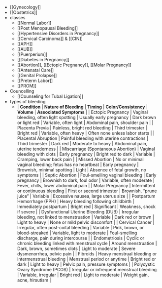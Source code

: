 - [[Gynecology]]
- [[Obstetrics]]
- classes
	- [[Normal Labor]]
	- [[Post Menopausal Bleeding]]
	- [[Hypertensive Disorders in Pregnancy]]
	- [[Cervical Carcinoma]] & [[CIN]]
	- [[APH]]
	- [[AUB]]
	- [[Puerperium]]
	- [[Diabetes in Pregnancy]]
	- [[Abortion]], [[Ectopic Pregnancy]], [[Molar Pregnancy]]
	- [[Antenatal Care]]
	- [[Genital Prolapse]]
	- [[Preterm Labor]]
	- [[PROM]]
- Councelling
	- [[Counseling for Tubal Ligation]]
- types of bleeding
	- | **Condition** | **Nature of Bleeding** | **Timing** | **Color/Consistency** | **Volume** | **Associated Symptoms** |
	  | Ectopic Pregnancy | Vaginal bleeding, often light spotting | Usually early pregnancy | Dark brown or light red | Variable, often light | Abdominal pain, shoulder pain |
	  | Placenta Previa | Painless, bright red bleeding | Third trimester | Bright red | Variable, often heavy | Often none unless labor starts |
	  | Placental Abruption | Painful bleeding with uterine contractions | Third trimester | Dark red | Moderate to heavy | Abdominal pain, uterine tenderness |
	  | Miscarriage (Spontaneous Abortion) | Vaginal bleeding with clots | Early pregnancy | Bright red to dark | Variable | Cramping, lower back pain |
	  | Missed Abortion | No or minimal vaginal bleeding; fetus has no heartbeat | Early pregnancy | Brownish, minimal spotting | Light | Absence of fetal growth, no symptoms |
	  | Septic Abortion | Foul-smelling vaginal bleeding | Early pregnancy | Brownish to dark, foul odor | Variable, often moderate | Fever, chills, lower abdominal pain |
	  | Molar Pregnancy | Intermittent or continuous bleeding | First or second trimester | Brownish, “prune juice” | Variable | Excessive nausea, large uterus size |
	  | Postpartum Hemorrhage (PPH) | Heavy bleeding following childbirth | Immediately postpartum | Bright red | Significant | Weakness, shock if severe |
	  | Dysfunctional Uterine Bleeding (DUB) | Irregular bleeding, not linked to menstruation | Variable | Dark red or brown | Light to heavy | None or mild pelvic discomfort |
	  | Cervical Cancer | Irregular, often post-coital bleeding | Variable | Pink, brown, or blood-streaked | Variable, light to moderate | Foul-smelling discharge, pain during intercourse |
	  | Endometriosis | Cyclic or chronic bleeding linked with menstrual cycle | Around menstruation | Dark, brown, sometimes clots | Light to moderate | Severe dysmenorrhea, pelvic pain |
	  | Fibroids | Heavy menstrual bleeding or intermenstrual bleeding | Menstrual period or anytime | Bright red or dark | Light to heavy | Pelvic pain, pressure symptoms |
	  | Polycystic Ovary Syndrome (PCOS) | Irregular or infrequent menstrual bleeding | Variable, irregular | Bright red | Light to moderate | Weight gain, acne, hirsutism |